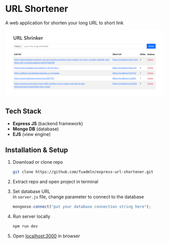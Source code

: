 # URL Shortener

A web application for shorten your long URL to short link

![UI Preview](/_readme-assets/preview.png)

## Tech Stack

- **Express JS** (backend framework)
- **Mongo DB** (database)
- **EJS** (view engine)

## Installation & Setup

1. Download or clone repo

   ```sh
   git clone https://github.com/fuadmln/express-url-shortener.git
   ```

2. Extract repo and open project in terminal

3. Set database URL<br>
   in `server.js` file, change parameter to connect to the database

   ```js
   mongoose.connect("put your database connection string here");
   ```

4. Run server locally

   ```sh
   npm run dev
   ```

5. Open [localhost:3000](localhost:3000) in browser
